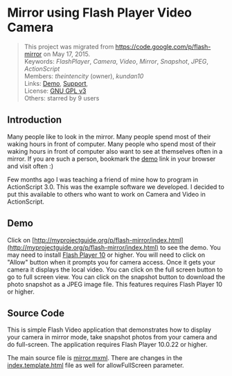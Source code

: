 # Mirror using Flash Player Video Camera

> This project was migrated from <https://code.google.com/p/flash-mirror> on May 17, 2015.  
> Keywords: *FlashPlayer*, *Camera*, *Video*, *Mirror*, *Snapshot*, *JPEG*, *ActionScript*  
> Members: *theintencity* (owner), *kundan10*  
> Links: [Demo](http://myprojectguide.org/p/flash-mirror/index.html), [Support](http://groups.google.com/group/myprojectguide),  
> License: [GNU GPL v3](http://www.gnu.org/licenses/gpl.html)  
> Others: starred by 9 users  

## Introduction ##

Many people like to look in the mirror. Many people spend most of their waking hours in front of computer. Many people who spend most of their waking hours in front of computer also want to see at themselves often in a mirror. If you are such a person, bookmark the [demo](http://myprojectguide.org/p/flash-mirror/index.html) link in your browser and visit often :)

Few months ago I was teaching a friend of mine how to program in ActionScript 3.0. This was the example software we developed. I decided to put this available to others who want to work on Camera and Video in ActionScript.

## Demo ##

Click on [http://myprojectguide.org/p/flash-mirror/index.html](http://myprojectguide.org/p/flash-mirror/index.html) to see the demo. You may need to install [Flash Player 10](http://get.adobe.com/flashplayer/) or higher. You will need to click on "Allow" button when it prompts you for camera access. Once it gets your camera it displays the local video. You can click on the full screen button to go to full screen view. You can click on the snapshot button to download the photo snapshot as a JPEG image file. This features requires Flash Player 10 or higher.

## Source Code ##

This is simple Flash Video application that demonstrates how to display your camera in mirror mode, take snapshot photos from your camera and do full-screen. The application requires Flash Player 10.0.22 or higher.

The main source file is [mirror.mxml](https://github.com/theintencity/flash-mirror/blob/master/src/mirror.mxml). There are changes in the [index.template.html](https://github.com/theintencity/flash-mirror/blob/master/html-template/index.template.html) file as well for allowFullScreen parameter.


